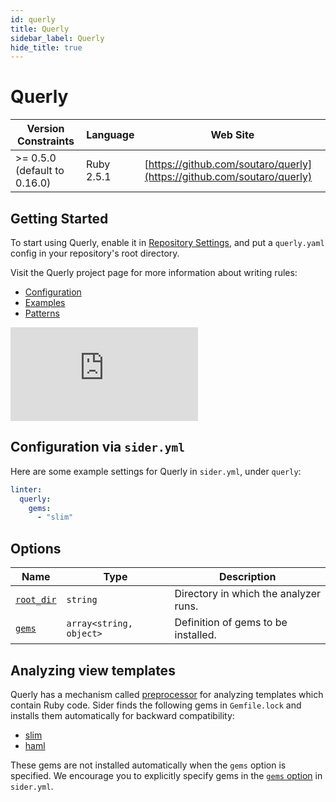 ```yaml
---
id: querly
title: Querly
sidebar_label: Querly
hide_title: true
---
```


# Querly

| Version Constraints | Language | Web Site |
| ----------------- | -------- | -------- |
| >= 0.5.0 (default to 0.16.0) | Ruby 2.5.1 | [https://github.com/soutaro/querly](https://github.com/soutaro/querly) |

## Getting Started

To start using Querly, enable it in [Repository Settings](../../getting-started/repository-settings.md),
and put a `querly.yaml` config in your repository's root directory.

Visit the Querly project page for more information about writing rules:

* [Configuration](https://github.com/soutaro/querly/blob/master/manual/configuration.md)
* [Examples](https://github.com/soutaro/querly/blob/master/manual/examples.md)
* [Patterns](https://github.com/soutaro/querly/blob/master/manual/patterns.md)

<div class="Video">
 <iframe class="Video__iframe" src="https://www.youtube.com/embed/WtHmNuWJzPA" frameborder="0" allowfullscreen></iframe>
</div>

## Configuration via `sider.yml`

Here are some example settings for Querly in `sider.yml`, under `querly`:

```yaml
linter:
  querly:
    gems:
      - "slim"
```

## Options

| Name | Type | Description |
| ---- | ---- | ----------- |
| [`root_dir`](../../getting-started/custom-configuration.md#root_dir-option) | `string` | Directory in which the analyzer runs. |
| [`gems`](../../getting-started/custom-configuration.md#gems-option) | `array<string, object>` | Definition of gems to be installed. |

## Analyzing view templates

Querly has a mechanism called [preprocessor](https://github.com/soutaro/querly/blob/master/manual/configuration.md#preprocessor) for analyzing templates which contain Ruby code.
Sider finds the following gems in `Gemfile.lock` and installs them automatically for backward compatibility:

- [slim](https://github.com/slim-template/slim)
- [haml](https://github.com/haml/haml)

These gems are not installed automatically when the `gems` option is specified. We encourage you to explicitly specify gems in the [`gems` option](../../getting-started/custom-configuration.md#gems-option) in `sider.yml`.
